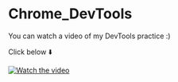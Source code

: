 # Chrome_DevTools
You can watch a video of my DevTools practice :)

Click below ⬇️

[![Watch the video](http://images.vfl.ru/ii/1642075291/4fcbc9f0/37520557.png)](https://www.youtube.com/watch?v=dr5V3SNPGa0)